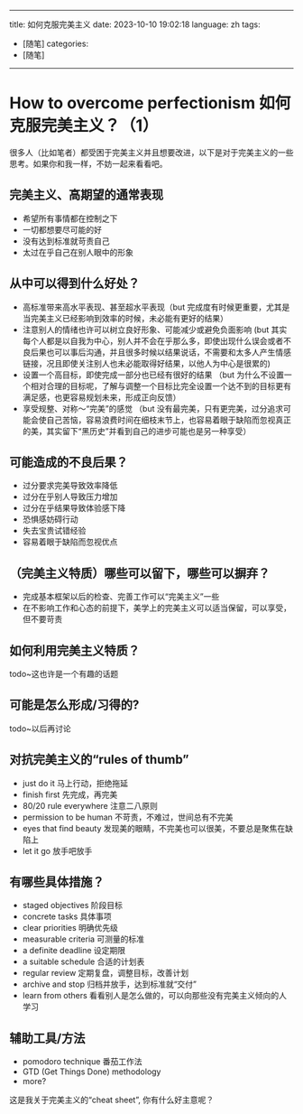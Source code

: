 
---
title: 如何克服完美主义
date: 2023-10-10 19:02:18
language: zh
tags:
- [随笔]
categories:
- [随笔]
---
# How to overcome perfectionism 如何克服完美主义？（1）
很多人（比如笔者）都受困于完美主义并且想要改进，以下是对于完美主义的一些思考。如果你和我一样，不妨一起来看看吧。

## 完美主义、高期望的通常表现
- 希望所有事情都在控制之下
- 一切都想要尽可能的好
- 没有达到标准就苛责自己
- 太过在乎自己在别人眼中的形象

## 从中可以得到什么好处？
- 高标准带来高水平表现、甚至超水平表现（but 完成度有时候更重要，尤其是当完美主义已经影响到效率的时候，未必能有更好的结果）
- 注意别人的情绪也许可以树立良好形象、可能减少或避免负面影响 (but 其实每个人都是以自我为中心，别人并不会在乎那么多，即使出现什么误会或者不良后果也可以事后沟通，并且很多时候以结果说话，不需要和太多人产生情感链接，况且即使关注别人也未必能取得好结果，以他人为中心是很累的)
- 设置一个高目标，即使完成一部分也已经有很好的结果 （but 为什么不设置一个相对合理的目标呢，了解与调整一个目标比完全设置一个达不到的目标更有满足感，也更容易规划未来，形成正向反馈）
- 享受规整、对称～“完美”的感觉 （but 没有最完美，只有更完美，过分追求可能会使自己苦恼，容易浪费时间在细枝末节上，也容易着眼于缺陷而忽视真正的美，其实留下“黑历史”并看到自己的进步可能也是另一种享受）

## 可能造成的不良后果？
- 过分要求完美导致效率降低
- 过分在乎别人导致压力增加
- 过分在乎结果导致体验感下降
- 恐惧感妨碍行动
- 失去宝贵试错经验
- 容易着眼于缺陷而忽视优点

## （完美主义特质）哪些可以留下，哪些可以摒弃？
- 完成基本框架以后的检查、完善工作可以“完美主义”一些
- 在不影响工作和心态的前提下，美学上的完美主义可以适当保留，可以享受，但不要苛责

## 如何利用完美主义特质？
todo~这也许是一个有趣的话题

## 可能是怎么形成/习得的?
todo~以后再讨论

## 对抗完美主义的“rules of thumb”
- just do it 马上行动，拒绝拖延
- finish first 先完成，再完美
- 80/20 rule everywhere 注意二八原则
- permission to be human 不苛责，不难过，世间总有不完美
- eyes that find beauty 发现美的眼睛，不完美也可以很美，不要总是聚焦在缺陷上
- let it go 放手吧放手

## 有哪些具体措施？
- staged objectives 阶段目标
- concrete tasks 具体事项
- clear priorities 明确优先级
- measurable criteria 可测量的标准
- a definite deadline 设定期限
- a suitable schedule 合适的计划表
- regular review 定期复盘，调整目标，改善计划
- archive and stop 归档并放手，达到标准就“交付”
- learn from others 看看别人是怎么做的，可以向那些没有完美主义倾向的人学习

## 辅助工具/方法
- pomodoro technique 番茄工作法
- GTD (Get Things Done) methodology
- more?

这是我关于完美主义的“cheat sheet”, 你有什么好主意呢？